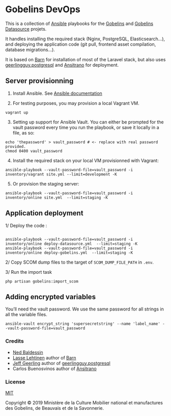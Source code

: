 # Gobelins DevOps

This is a collection of [Ansible](https://docs.ansible.com/ansible/latest/index.html) playbooks for the [Gobelins](https://github.com/entrepreneur-interet-general/gobelins) and [Gobelins Datasource](https://github.com/entrepreneur-interet-general/gobelins-datasource) projets.

It handles installing the required stack (Nginx, PostgreSQL, Elasticsearch…), and deploying the application code (git pull, frontend asset compilation, database migrations…).

It is based on [Barn](https://github.com/lasselehtinen/barn) for installation of most of the Laravel stack, but also uses [geerlingguy.postgresql](https://github.com/geerlingguy/ansible-role-postgresql) and [Ansitrano](https://github.com/ansistrano/deploy) for deployment.

## Server provisionning

1. Install Ansible. See [Ansible documentation](https://docs.ansible.com/ansible/latest/installation_guide/intro_installation.html)

2. For testing purposes, you may provision a local Vagrant VM.

```shell
vagrant up
```

3. Setting up support for Ansible Vault. You can either be prompted for the vault password every time you run the playbook, or save it locally in a file, as so:

```shell
echo 'thepassword' > vault_password # <- replace with real password provided.
chmod 0400 vault_password
```

4. Install the required stack on your local VM provisionned with Vagrant:

```shell
ansible-playbook --vault-password-file=vault_password -i inventory/vagrant site.yml --limit=development -K
```

5. Or provision the staging server:

```shell
ansible-playbook --vault-password-file=vault_password -i inventory/online site.yml  --limit=staging -K
```

## Application deployment

1/ Deploy the code :

```shell

ansible-playbook --vault-password-file=vault_password -i inventory/online deploy-datasource.yml  --limit=staging -K
ansible-playbook --vault-password-file=vault_password -i inventory/online deploy-gobelins.yml  --limit=staging -K
```

2/ Copy SCOM dump files to the target of `SCOM_DUMP_FILE_PATH` in `.env`.

3/ Run the import task

```shell
php artisan gobelins:import_scom
```

## Adding encrypted variables

You’ll need the vault password. We use the same password for all strings in all the variable files.

```shell
ansible-vault encrypt_string 'supersecretstring' --name 'label_name' --vault-password-file=vault_password
```

### Credits

- [Ned Baldessin](mailto:ned@baldessin.fr)
- [Lasse Lehtinen](mailto:lasse.lehtinen@iki.fi) author of [Barn](https://github.com/lasselehtinen/barn)
- [Jeff Geerling](https://www.jeffgeerling.com/) author of [geerlingguy.postgresql](https://github.com/geerlingguy/ansible-role-postgresql)
- Carlos Buenosvinos author of [Ansitrano](https://github.com/ansistrano)

### License

[MIT](https://opensource.org/licenses/MIT)

Copyright © 2019 Ministère de la Culture
Mobilier national et manufactures des Gobelins, de Beauvais et de la Savonnerie.
